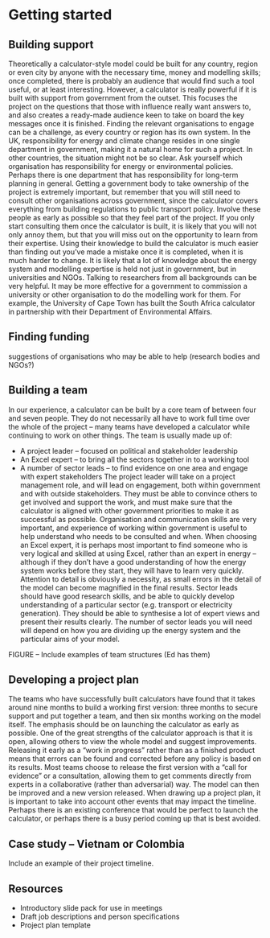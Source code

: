# Getting started

## Building support 
Theoretically a calculator-style model could be built for any country, region or even city by anyone with the necessary time, money and modelling skills; once completed, there is probably an audience that would find such a tool useful, or at least interesting. However, a calculator is really powerful if it is built with support from government from the outset. This focuses the project on the questions that those with influence really want answers to, and also creates a ready-made audience keen to take on board the key messages once it is finished. 
Finding the relevant organisations to engage can be a challenge, as every country or region has its own system. In the UK, responsibility for energy and climate change resides in one single department in government, making it a natural home for such a project. In other countries, the situation might not be so clear. Ask yourself which organisation has responsibility for energy or environmental policies. Perhaps there is one department that has responsibility for long-term planning in general.
Getting a government body to take ownership of the project is extremely important, but remember that you will still need to consult other organisations across government, since the calculator covers everything from building regulations to public transport policy. Involve these people as early as possible so that they feel part of the project. If you only start consulting them once the calculator is built, it is likely that you will not only annoy them, but that you will miss out on the opportunity to learn from their expertise. Using their knowledge to build the calculator is much easier than finding out you’ve made a mistake once it is completed, when it is much harder to change. 
It is likely that a lot of knowledge about the energy system and modelling expertise is held not just in government, but in universities and NGOs. Talking to researchers from all backgrounds can be very helpful. It may be more effective for a government to commission a university or other organisation to do the modelling work for them. For example, the University of Cape Town has built the South Africa calculator in partnership with their Department of Environmental Affairs.

## Finding funding 

suggestions of organisations who may be able to help (research bodies and NGOs?)

## Building a team

In our experience, a calculator can be built by a core team of between four and seven people. They do not necessarily all have to work full time over the whole of the project – many teams have developed a calculator while continuing to work on other things. 
 The team is usually made up of:
- A project leader – focused on political and stakeholder leadership
- An Excel expert – to bring all the sectors together in to a working tool
- A number of sector leads – to find evidence on one area and engage with expert stakeholders
The project leader will take on a project management role, and will lead on engagement, both within government and with outside stakeholders. They must be able to convince others to get involved and support the work, and must make sure that the calculator is aligned with other government priorities to make it as successful as possible. Organisation and communication skills are very important, and experience of working within government is useful to help understand who needs to be consulted and when.
When choosing an Excel expert, it is perhaps most important to find someone who is very logical and skilled at using Excel, rather than an expert in energy – although if they don’t have a good understanding of how the energy system works before they start, they will have to learn very quickly. Attention to detail is obviously a necessity, as small errors in the detail of the model can become magnified in the final results.
Sector leads should have good research skills, and be able to quickly develop understanding of a particular sector (e.g. transport or electricity generation). They should be able to synthesise a lot of expert views and present their results clearly. The number of sector leads you will need will depend on how you are dividing up the energy system and the particular aims of your model.  

FIGURE – Include examples of team structures (Ed has them)

## Developing a project plan 

The teams who have successfully built calculators have found that it takes around nine months to build a working first version: three months to secure support and put together a team, and then six months working on the model itself. 
The emphasis should be on launching the calculator as early as possible. One of the great strengths of the calculator approach is that it is open, allowing others to view the whole model and suggest improvements. Releasing it early as a “work in progress” rather than as a finished product means that errors can be found and corrected before any policy is based on its results. Most teams choose to release the first version with a “call for evidence” or a consultation, allowing them to get comments directly from experts in a collaborative (rather than adversarial) way. The model can then be improved and a new version released. 
When drawing up a project plan, it is important to take into account other events that may impact the timeline. Perhaps there is an existing conference that would be perfect to launch the calculator, or perhaps there is a busy period coming up that is best avoided.  

## Case study – Vietnam or Colombia

Include an example of their project timeline. 

## Resources

- Introductory slide pack for use in meetings
- Draft job descriptions and person specifications
- Project plan template

